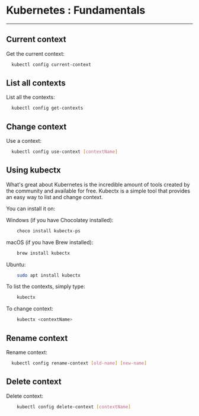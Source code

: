 # Kubernetes : Fundamentals
---

## Current context

Get the current context:

```bash
  kubectl config current-context
```

## List all contexts


List all the contexts:

```bash
  kubectl config get-contexts
```

## Change context

Use a context:

```bash
  kubectl config use-context [contextName]
```

## Using kubectx

What's great about Kubernetes is the incredible amount of tools created by the community and available for free.  Kubectx is a simple tool that provides an easy way to list and change context.

You can install it on:

Windows (if you have Chocolatey installed):

```bash
    choco install kubectx-ps
```

macOS (if you have Brew installed):

```bash
    brew install kubectx
```

Ubuntu:

```bash
    sudo apt install kubectx
```

To list the contexts, simply type:

```bash
    kubectx
```

To change context:

```bash
    kubectx <contextName>
```

## Rename context

Rename context:

```bash
  kubectl config rename-context [old-name] [new-name]
```

## Delete context

Delete context:
```bash
    kubectl config delete-context [contextName]
```
